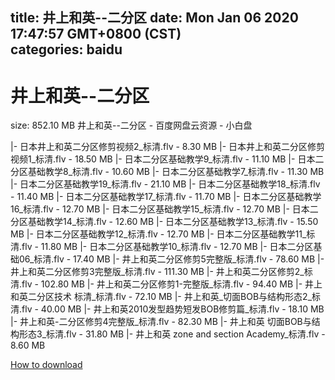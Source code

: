 
title: 井上和英--二分区
date: Mon Jan 06 2020 17:47:57 GMT+0800 (CST)    
categories: baidu
---

# 井上和英--二分区
size: 852.10 MB
 井上和英--二分区 - 百度网盘云资源 - 小白盘
 
|- 日本井上和英二分区修剪视频2_标清.flv - 8.30 MB
|- 日本井上和英二分区修剪视频1_标清.flv - 18.50 MB
|- 日本二分区基础教学9_标清.flv - 11.10 MB
|- 日本二分区基础教学8_标清.flv - 10.60 MB
|- 日本二分区基础教学7_标清.flv - 11.30 MB
|- 日本二分区基础教学19_标清.flv - 21.10 MB
|- 日本二分区基础教学18_标清.flv - 11.40 MB
|- 日本二分区基础教学17_标清.flv - 11.70 MB
|- 日本二分区基础教学16_标清.flv - 12.70 MB
|- 日本二分区基础教学15_标清.flv - 12.70 MB
|- 日本二分区基础教学14_标清.flv - 12.60 MB
|- 日本二分区基础教学13_标清.flv - 15.50 MB
|- 日本二分区基础教学12_标清.flv - 12.70 MB
|- 日本二分区基础教学11_标清.flv - 11.80 MB
|- 日本二分区基础教学10_标清.flv - 12.70 MB
|- 日本二分区基础06_标清.flv - 17.40 MB
|- 井上和英二分区修剪5完整版_标清.flv - 78.60 MB
|- 井上和英二分区修剪3完整版_标清.flv - 111.30 MB
|- 井上和英二分区修剪2_标清.flv - 102.80 MB
|- 井上和英二分区修剪1-完整版_标清.flv - 94.40 MB
|- 井上和英二分区技术 标清_标清.flv - 72.10 MB
|- 井上和英_切面BOB与结构形态2_标清.flv - 40.00 MB
|- 井上和英2010发型趋势短发BOB修剪篇_标清.flv - 18.10 MB
|- 井上和英-二分区修剪4完整版_标清.flv - 82.30 MB
|- 井上和英 切面BOB与结构形态3_标清.flv - 31.80 MB
|- 井上和英 zone and section Academy_标清.flv - 8.60 MB

[How to download](https://bpcam.bemobtrk.com/go/2ceec3aa-1ca2-46d6-b9ff-aaa5c184517c?jno=5496)